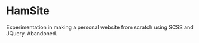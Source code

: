 # HamSite

Experimentation in making a personal website from scratch using SCSS and JQuery. Abandoned.

